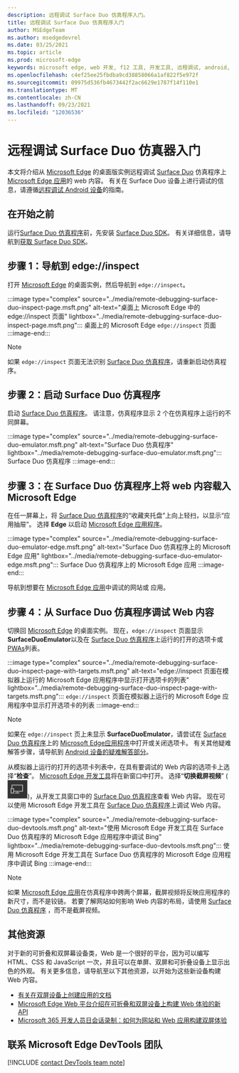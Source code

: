```yaml
---
description: 远程调试 Surface Duo 仿真程序入门。
title: 远程调试 Surface Duo 仿真程序入门
author: MSEdgeTeam
ms.author: msedgedevrel
ms.date: 03/25/2021
ms.topic: article
ms.prod: microsoft-edge
keywords: microsoft edge, web 开发, f12 工具, 开发工具, 远程调试, android, surface duo
ms.openlocfilehash: c4ef25ee25fbdba9cd38858066a1af822f5e972f
ms.sourcegitcommit: 09975d536fb4673442f2ac6629e1787f14f110e1
ms.translationtype: MT
ms.contentlocale: zh-CN
ms.lasthandoff: 09/23/2021
ms.locfileid: "12036536"
---
```

# <a name="get-started-with-remote-debugging-surface-duo-emulators"></a>远程调试 Surface Duo 仿真器入门

本文将介绍从 [Microsoft Edge][MicrosoftEdge] 的桌面版实例远程调试 [Surface Duo][MicrosoftSurfaceDevicesSurfaceDuo] 仿真程序上 [Microsoft Edge 应用][GooglePlayStoreAppsComMicrosoftEmmx]的 web 内容。  有关在 Surface Duo 设备上进行调试的信息，请遵循[远程调试 Android 设备][DevtoolsRemoteDebuggingMain]的指南。

## <a name="before-you-begin"></a>在开始之前

运行[Surface Duo 仿真程序][DualScreenAndroidUseEmulator]前，先安装 [Surface Duo SDK][MicrosoftDownload100847]。  有关详细信息，请导航到[获取 Surface Duo SDK][DualScreenAndroidGetDuoSdk]。

## <a name="step-1-navigate-to-edgeinspect"></a>步骤 1：导航到 edge://inspect

打开 [Microsoft Edge][MicrosoftEdge] 的桌面实例，然后导航到 `edge://inspect`。

:::image type="complex" source="../media/remote-debugging-surface-duo-inspect-page.msft.png" alt-text="桌面上 Microsoft Edge 中的 edge://inspect 页面" lightbox="../media/remote-debugging-surface-duo-inspect-page.msft.png":::
   桌面上的 Microsoft Edge `edge://inspect` 页面
:::image-end:::

> [!NOTE]
> 如果 `edge://inspect` 页面无法识别 [Surface Duo 仿真程序][DualScreenAndroidUseEmulator]，请重新启动仿真程序。

## <a name="step-2-launch-the-surface-duo-emulator"></a>步骤 2：启动 Surface Duo 仿真程序

启动 [Surface Duo 仿真程序][DualScreenAndroidUseEmulator]。  请注意，仿真程序显示 2 个在仿真程序上运行的不同屏幕。

:::image type="complex" source="../media/remote-debugging-surface-duo-emulator.msft.png" alt-text="Surface Duo 仿真程序" lightbox="../media/remote-debugging-surface-duo-emulator.msft.png":::
   Surface Duo 仿真程序
:::image-end:::

## <a name="step-3-load-your-web-content-in-microsoft-edge-on-the-surface-duo-emulator"></a>步骤 3：在 Surface Duo 仿真程序上将 web 内容载入 Microsoft Edge 

在任一屏幕上，将 [Surface Duo 仿真程序][DualScreenAndroidUseEmulator]的“收藏夹托盘”上向上轻扫，以显示“应用抽屉”。  选择 **Edge** 以启动 [Microsoft Edge 应用程序][GooglePlayStoreAppsComMicrosoftEmmx]。

:::image type="complex" source="../media/remote-debugging-surface-duo-emulator-edge.msft.png" alt-text="Surface Duo 仿真程序上的 Microsoft Edge 应用" lightbox="../media/remote-debugging-surface-duo-emulator-edge.msft.png":::
   Surface Duo 仿真程序上的 Microsoft Edge 应用
:::image-end:::

导航到想要在 [Microsoft Edge 应用][GooglePlayStoreAppsComMicrosoftEmmx]中调试的网站或 应用。

## <a name="step-4-debug-your-web-content-from-the-surface-duo-emulator"></a>步骤 4：从 Surface Duo 仿真程序调试 Web 内容

切换回 [Microsoft Edge][MicrosoftEdge] 的桌面实例。  现在，`edge://inspect` 页面显示 **SurfaceDuoEmulator**以及在 [Surface Duo 仿真程序][DualScreenAndroidUseEmulator]上运行的打开的选项卡或 [PWAs][ProgressiveWebAppsIndex]列表。

:::image type="complex" source="../media/remote-debugging-surface-duo-inspect-page-with-targets.msft.png" alt-text="edge://inspect 页面在模拟器上运行的 Microsoft Edge 应用程序中显示打开选项卡的列表" lightbox="../media/remote-debugging-surface-duo-inspect-page-with-targets.msft.png":::
   `edge://inspect` 页面在模拟器上运行的 Microsoft Edge 应用程序中显示打开选项卡的列表
:::image-end:::

> [!NOTE]
> 如果在 `edge://inspect` 页上未显示 **SurfaceDuoEmulator**，请尝试在 [Surface Duo 仿真程序][DualScreenAndroidUseEmulator]上的 [Microsoft Edge应用程序][GooglePlayStoreAppsComMicrosoftEmmx]中打开或关闭选项卡。  有关其他疑难解答步骤，请导航到 [Android 设备的疑难解答部分][DevtoolsRemoteDebuggingIndexTroubleshootingDevtoolsIsNotDetectingAndroidDevice]。

从模拟器上运行的打开的选项卡列表中，在具有要调试的 Web 内容的选项卡上选择“**检查**”。  [Microsoft Edge 开发工具][DevtoolsIndex]将在新窗口中打开。  选择“**切换截屏视频**” \(![切换截屏视频t](../media/toggle-screencast-icon.msft.png)\)，从开发工具窗口中的 [ Surface Duo 仿真程序][DualScreenAndroidUseEmulator]查看 Web 内容。  现在可以使用 Microsoft Edge 开发工具在 [Surface Duo 仿真程序][DualScreenAndroidUseEmulator]上调试 Web 内容。

:::image type="complex" source="../media/remote-debugging-surface-duo-devtools.msft.png" alt-text="使用 Microsoft Edge 开发工具在 Surface Duo 仿真程序的 Microsoft Edge 应用程序中调试 Bing" lightbox="../media/remote-debugging-surface-duo-devtools.msft.png":::
   使用 Microsoft Edge 开发工具在 Surface Duo 仿真程序的 Microsoft Edge 应用程序中调试 Bing
:::image-end:::

> [!NOTE]
> 如果 [Microsoft Edge 应用][GooglePlayStoreAppsComMicrosoftEmmx]在仿真程序中跨两个屏幕，截屏视频将反映应用程序的新尺寸，而不是铰链。  若要了解网站如何影响 Web 内容的布局，请使用 [Surface Duo 仿真程序][DualScreenAndroidUseEmulator] ，而不是截屏视频。

## <a name="additional-resources"></a>其他资源

对于新的可折叠和双屏幕设备类，Web 是一个很好的平台，因为可以编写 HTML、CSS 和 JavaScript 一次，并且可以在单屏、双屏和可折叠设备上显示出色的外观。  有关更多信息，请导航至以下其他资源，以开始为这些新设备构建 Web 内容。

*   [有关在双屏设备上创建应用的文档][DualScreenIndex]
*   [Microsoft Edge Web 平台介绍在可折叠和双屏设备上构建 Web 体验的新 API][GithubMicrosoftedgeMsedgeexplainersFoldablesExplainer]
*   [Microsoft 365 开发人员日会话录制：如何为网站和 Web 应用构建双屏体验][YoutubeDxrzwsqxpvc]

## <a name="getting-in-touch-with-the-microsoft-edge-devtools-team"></a>联系 Microsoft Edge DevTools 团队

[!INCLUDE [contact DevTools team note](../includes/contact-devtools-team-note.md)]

<!-- links -->

[DevtoolsIndex]: ../index.md "Microsoft Edge (Chromium) 开发人员工具 | Microsoft Docs"
[ProgressiveWebAppsIndex]: ../../progressive-web-apps-chromium/index.md "Windows 上的渐进式 Web 应用 | Microsoft Docs"
[DevtoolsRemoteDebuggingMain]: ./index.md "Android 设备远程调试入门 | Microsoft Docs"
[DevtoolsRemoteDebuggingIndexTroubleshootingDevtoolsIsNotDetectingAndroidDevice]: ./index.md#troubleshooting-devtools-is-not-detecting-the-android-device "疑难解答：开发工具未检测 Android 设备 - Android 设备远程调试入门 | Microsoft Docs"

[DualScreenIndex]: /dual-screen/index "为双屏设备创建应用 | Microsoft Docs"
[DualScreenAndroidUseEmulator]: /dual-screen/android/use-emulator "使用 Surface Duo 仿真程序 | Microsoft Docs"
[DualScreenAndroidGetDuoSdk]: /dual-screen/android/get-duo-sdk "获取 Surface Duo SDK | Microsoft Docs"

[MicrosoftEdge]: https://www.microsoft.com/edge "推出新的 Microsoft Edge"
[MicrosoftSurfaceDevicesSurfaceDuo]: https://www.microsoft.com/surface/devices/surface-duo "新 Surface Duo | Microsoft Surface"
[MicrosoftDownload100847]: https://www.microsoft.com/download/details.aspx?id=100847 "下载 Surface Duo SDK 预览版 | Microsoft 下载中心"

[GooglePlayStoreAppsComMicrosoftEmmx]: https://play.google.com/store/apps/details?id=com.microsoft.emmx "Microsoft Edge: Web Browser | GooglePlay"

[GithubMicrosoftedgeMsedgeexplainersFoldablesExplainer]: https://github.com/MicrosoftEdge/MSEdgeExplainers/blob/master/Foldables/explainer.md "可折叠设备启发式体验的 Web 平台基元 - MicrosoftEdge/MSEdgeExplainers |GitHub"

[YoutubeDxrzwsqxpvc]: https://youtu.be/DXrZWsqXPVc "如何为网站和 Web 应用构建双屏体验 | YouTube"
